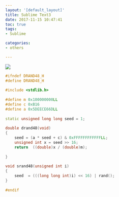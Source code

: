 ```yaml
---
layout: '[default_layout]'   
title: Sublime Text3           
date: 2017-11-15 10:47:41  
toc: true                  
tags:                        
- Sublime

categories:                  
- others

---
```

![](http://hi.csdn.net/attachment/201005/2/0_1272781721XBbf.gif)
<!--more-->
```C++
#ifndef DRAND48_H  
#define DRAND48_H  
  
#include <stdlib.h>  
  
#define m 0x100000000LL  
#define c 0xB16  
#define a 0x5DEECE66DLL  
  
static unsigned long long seed = 1;  
  
double drand48(void)  
{  
    seed = (a * seed + c) & 0xFFFFFFFFFFFFLL;  
    unsigned int x = seed >> 16;  
    return  ((double)x / (double)m);  
      
}  
  
void srand48(unsigned int i)  
{  
    seed  = (((long long int)i) << 16) | rand();  
}  
  
#endif  
```








